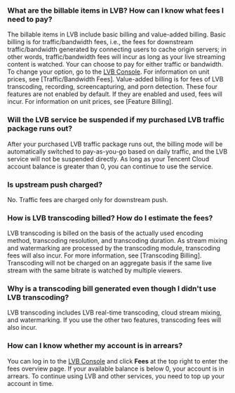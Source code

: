 ### What are the billable items in LVB? How can I know what fees I need to pay?
The billable items in LVB include basic billing and value-added billing. Basic billing is for traffic/bandwidth fees, i.e., the fees for downstream traffic/bandwidth generated by connecting users to cache origin servers; in other words, traffic/bandwidth fees will incur as long as your live streaming content is watched. Your can choose to pay for either traffic or bandwidth. To change your option, go to the [LVB Console](https://console.cloud.tencent.com/live). For information on unit prices, see [Traffic/Bandwidth Fees].
Value-added billing is for fees of LVB transcoding, recording, screencapturing, and porn detection. These four features are not enabled by default. If they are enabled and used, fees will incur. For information on unit prices, see [Feature Billing].

### Will the LVB service be suspended if my purchased LVB traffic package runs out?
After your purchased LVB traffic package runs out, the billing mode will be automatically switched to pay-as-you-go based on daily traffic, and the LVB service will not be suspended directly. As long as your Tencent Cloud account balance is greater than 0, you can continue to use the service.

### Is upstream push charged?
No. Traffic fees are charged only for downstream push.

### How is LVB transcoding billed? How do I estimate the fees?
LVB transcoding is billed on the basis of the actually used encoding method, transcoding resolution, and transcoding duration. As stream mixing and watermarking are processed by the transcoding module, transcoding fees will also incur. For more information, see [Transcoding Billing].
Transcoding will not be charged on an aggregate basis if the same live stream with the same bitrate is watched by multiple viewers.

### Why is a transcoding bill generated even though I didn't use LVB transcoding?
LVB transcoding includes LVB real-time transcoding, cloud stream mixing, and watermarking. If you use the other two features, transcoding fees will also incur.

### How can I know whether my account is in arrears?
You can log in to the [LVB Console](https://console.cloud.tencent.com/live) and click **Fees** at the top right to enter the fees overview page. If your available balance is below 0, your account is in arrears. To continue using LVB and other services, you need to top up your account in time.
